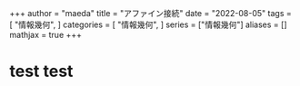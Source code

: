 +++
author = "maeda"
title = "アファイン接続"
date = "2022-08-05"
tags = [
    "情報幾何",
]
categories = [
    "情報幾何",
]
series = ["情報幾何"]
aliases = []
mathjax = true
+++

# test test
